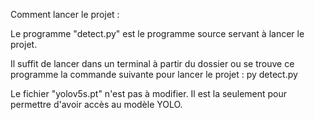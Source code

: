 Comment lancer le projet : 

Le programme "detect.py" est le programme source servant à lancer le projet.

Il suffit de lancer dans un terminal à partir du dossier ou se trouve ce programme la commande suivante pour lancer le projet : 
py detect.py 

Le fichier "yolov5s.pt" n'est pas à modifier. Il est la seulement pour permettre d'avoir accès au modèle YOLO.
